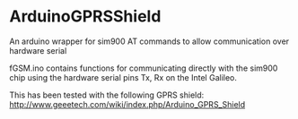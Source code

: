 ArduinoGPRSShield
=================

An arduino wrapper for sim900 AT commands to allow communication over hardware serial

fGSM.ino contains functions for communicating directly with the sim900 chip using the hardware serial pins Tx, Rx on the Intel Galileo.

This has been tested with the following GPRS shield: http://www.geeetech.com/wiki/index.php/Arduino_GPRS_Shield
